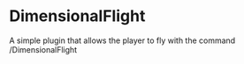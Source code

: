 # DimensionalFlight
A simple plugin that allows the player to fly with the command /DimensionalFlight
